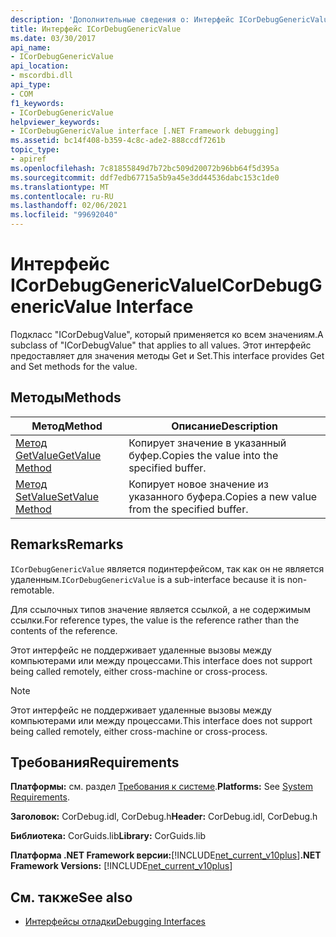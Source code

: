 ```yaml
---
description: 'Дополнительные сведения о: Интерфейс ICorDebugGenericValue'
title: Интерфейс ICorDebugGenericValue
ms.date: 03/30/2017
api_name:
- ICorDebugGenericValue
api_location:
- mscordbi.dll
api_type:
- COM
f1_keywords:
- ICorDebugGenericValue
helpviewer_keywords:
- ICorDebugGenericValue interface [.NET Framework debugging]
ms.assetid: bc14f408-b359-4c8c-ade2-888ccdf7261b
topic_type:
- apiref
ms.openlocfilehash: 7c81855849d7b72bc509d20072b96bb64f5d395a
ms.sourcegitcommit: ddf7edb67715a5b9a45e3dd44536dabc153c1de0
ms.translationtype: MT
ms.contentlocale: ru-RU
ms.lasthandoff: 02/06/2021
ms.locfileid: "99692040"
---
```

# <a name="icordebuggenericvalue-interface"></a><span data-ttu-id="244d8-103">Интерфейс ICorDebugGenericValue</span><span class="sxs-lookup"><span data-stu-id="244d8-103">ICorDebugGenericValue Interface</span></span>

<span data-ttu-id="244d8-104">Подкласс "ICorDebugValue", который применяется ко всем значениям.</span><span class="sxs-lookup"><span data-stu-id="244d8-104">A subclass of "ICorDebugValue" that applies to all values.</span></span> <span data-ttu-id="244d8-105">Этот интерфейс предоставляет для значения методы Get и Set.</span><span class="sxs-lookup"><span data-stu-id="244d8-105">This interface provides Get and Set methods for the value.</span></span>  
  
## <a name="methods"></a><span data-ttu-id="244d8-106">Методы</span><span class="sxs-lookup"><span data-stu-id="244d8-106">Methods</span></span>  
  
|<span data-ttu-id="244d8-107">Метод</span><span class="sxs-lookup"><span data-stu-id="244d8-107">Method</span></span>|<span data-ttu-id="244d8-108">Описание</span><span class="sxs-lookup"><span data-stu-id="244d8-108">Description</span></span>|  
|------------|-----------------|  
|[<span data-ttu-id="244d8-109">Метод GetValue</span><span class="sxs-lookup"><span data-stu-id="244d8-109">GetValue Method</span></span>](icordebuggenericvalue-getvalue-method.md)|<span data-ttu-id="244d8-110">Копирует значение в указанный буфер.</span><span class="sxs-lookup"><span data-stu-id="244d8-110">Copies the value into the specified buffer.</span></span>|  
|[<span data-ttu-id="244d8-111">Метод SetValue</span><span class="sxs-lookup"><span data-stu-id="244d8-111">SetValue Method</span></span>](icordebuggenericvalue-setvalue-method.md)|<span data-ttu-id="244d8-112">Копирует новое значение из указанного буфера.</span><span class="sxs-lookup"><span data-stu-id="244d8-112">Copies a new value from the specified buffer.</span></span>|  
  
## <a name="remarks"></a><span data-ttu-id="244d8-113">Remarks</span><span class="sxs-lookup"><span data-stu-id="244d8-113">Remarks</span></span>  

 <span data-ttu-id="244d8-114">`ICorDebugGenericValue` является подинтерфейсом, так как он не является удаленным.</span><span class="sxs-lookup"><span data-stu-id="244d8-114">`ICorDebugGenericValue` is a sub-interface because it is non-remotable.</span></span>  
  
 <span data-ttu-id="244d8-115">Для ссылочных типов значение является ссылкой, а не содержимым ссылки.</span><span class="sxs-lookup"><span data-stu-id="244d8-115">For reference types, the value is the reference rather than the contents of the reference.</span></span>  
  
 <span data-ttu-id="244d8-116">Этот интерфейс не поддерживает удаленные вызовы между компьютерами или между процессами.</span><span class="sxs-lookup"><span data-stu-id="244d8-116">This interface does not support being called remotely, either cross-machine or cross-process.</span></span>  
  
> [!NOTE]
> <span data-ttu-id="244d8-117">Этот интерфейс не поддерживает удаленные вызовы между компьютерами или между процессами.</span><span class="sxs-lookup"><span data-stu-id="244d8-117">This interface does not support being called remotely, either cross-machine or cross-process.</span></span>  
  
## <a name="requirements"></a><span data-ttu-id="244d8-118">Требования</span><span class="sxs-lookup"><span data-stu-id="244d8-118">Requirements</span></span>  

 <span data-ttu-id="244d8-119">**Платформы:** см. раздел [Требования к системе](../../get-started/system-requirements.md).</span><span class="sxs-lookup"><span data-stu-id="244d8-119">**Platforms:** See [System Requirements](../../get-started/system-requirements.md).</span></span>  
  
 <span data-ttu-id="244d8-120">**Заголовок:** CorDebug.idl, CorDebug.h</span><span class="sxs-lookup"><span data-stu-id="244d8-120">**Header:** CorDebug.idl, CorDebug.h</span></span>  
  
 <span data-ttu-id="244d8-121">**Библиотека:** CorGuids.lib</span><span class="sxs-lookup"><span data-stu-id="244d8-121">**Library:** CorGuids.lib</span></span>  
  
 <span data-ttu-id="244d8-122">**Платформа .NET Framework версии:**[!INCLUDE[net_current_v10plus](../../../../includes/net-current-v10plus-md.md)]</span><span class="sxs-lookup"><span data-stu-id="244d8-122">**.NET Framework Versions:** [!INCLUDE[net_current_v10plus](../../../../includes/net-current-v10plus-md.md)]</span></span>  
  
## <a name="see-also"></a><span data-ttu-id="244d8-123">См. также</span><span class="sxs-lookup"><span data-stu-id="244d8-123">See also</span></span>

- [<span data-ttu-id="244d8-124">Интерфейсы отладки</span><span class="sxs-lookup"><span data-stu-id="244d8-124">Debugging Interfaces</span></span>](debugging-interfaces.md)

